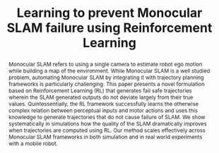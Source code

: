 ---
layout: project-page-new
title: "Learning to prevent Monocular SLAM failure using Reinforcement Learning"
authors:
  - name: Vignesh Prasad*
    sup: 1
  - name: Karmesh Yadav*
    sup: 2
  - name: Saurabh Singh
    sup: 3
  - name: Swapnil Daga
    sup: 4
  - name: Nahas Pareekutty
    sup: 4
  - name: K. Madhava Krishna
    sup: 4
  - name: Balaraman Ravindran
    sup: 5
  - name: Brojeshwar Bhowmick
    sup: 1
affiliations:
  - name: Embedded Systems and Robotics, TCS Research and Innovation Kolkata, India
    link: #
    sup: 1
  - name: Robotics Institute, Carnegie Mellon University, Pittsburgh, USA
    link: #
    sup: 2
  - name: Dept. of Mechanical Engineering, John Hopkins University
    link: #
    sup: 3
  - name: Robotics Research Centre, International Institute of Information Technology, Hyderabad
    link: https://robotics.iiit.ac.in
    sup: 4
  - name: The Department of Computer Science and Engineering, Indian Institute of Technology Madras
    link: http://www.cse.iitm.ac.in/
    sup: 5
permalink: /publications/2018/Prasad_Learning-to-Prevent-Monocular/
abstract: "Monocular SLAM refers to using a single camera to estimate robot ego motion while building a map of the environment. While Monocular SLAM is a well studied problem, automating Monocular SLAM by integrating it with trajectory planning frameworks is particularly challenging. This paper presents a novel formulation based on Reinforcement Learning (RL) that generates fail safe trajectories wherein the SLAM generated outputs do not deviate largely from their true values. Quintessentially, the RL framework successfully learns the otherwise complex relation between perceptual inputs and motor actions and uses this knowledge to generate trajectories that do not cause failure of SLAM. We show systematically in simulations how the quality of the SLAM dramatically improves when trajectories are computed using RL. Our method scales effectively across Monocular SLAM frameworks in both simulation and in real world experiments with a mobile robot."
paper: https://robotics.iiit.ac.in/people/vignesh.prasad/ICVGIP18_RLNav.pdf
iframe: https://www.youtube.com/embed/420QmM_Z8vo

---